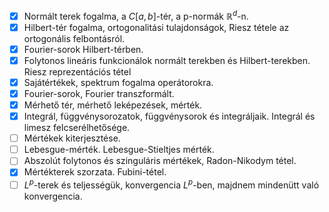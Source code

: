 - [x] Normált terek fogalma, a $C[a,b]$-tér, a p-normák $\mathbb{R}^{d}$-n.
- [x] Hilbert-tér fogalma, ortogonalitási tulajdonságok, Riesz tétele az ortogonális felbontásról.
- [x] Fourier-sorok Hilbert-térben.
- [x] Folytonos lineáris funkcionálok normált terekben és Hilbert-terekben. Riesz reprezentációs tétel
- [x] Sajátértékek, spektrum fogalma operátorokra.
- [x] Fourier-sorok, Fourier transzformált.
- [x] Mérhető tér, mérhető leképezések, mérték.
- [x] Integrál, függvénysorozatok, függvénysorok és integráljaik. Integrál és limesz felcserélhetősége.
- [ ] Mértékek kiterjesztése.
- [ ] Lebesgue-mérték. Lebesgue-Stieltjes mérték.
- [ ] Abszolút folytonos és szinguláris mértékek, Radon-Nikodym tétel.
- [x] Mértékterek szorzata. Fubini-tétel.
- [ ] $L^p$-terek és teljességük, konvergencia $L^p$-ben, majdnem mindenütt való konvergencia.